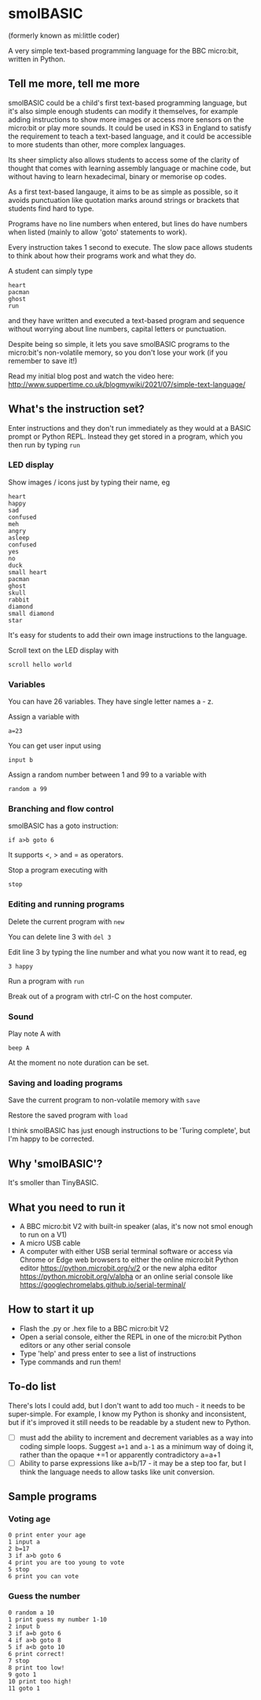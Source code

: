 # smolBASIC

(formerly known as mi:little coder)

A very simple text-based programming language for the BBC micro:bit, written in Python.

## Tell me more, tell me more
smolBASIC could be a child's first text-based programming language, but it's also simple enough students can modify it themselves, for example adding instructions to show more images or access more sensors on the micro:bit or play more sounds. It could be used in KS3 in England to satisfy the requirement to teach a text-based language, and it could be accessible to more students than other, more complex languages.

Its sheer simplicty also allows students to access some of the clarity of thought that comes with learning assembly language or machine code, but without having to learn hexadecimal, binary or memorise op codes.

As a first text-based langauge, it aims to be as simple as possible, so it avoids punctuation like quotation marks around strings or brackets that students find hard to type.

Programs have no line numbers when entered, but lines do have numbers when listed (mainly to allow 'goto' statements to work).

Every instruction takes 1 second to execute. The slow pace allows students to think about how their programs work and what they do.

A student can simply type 
```
heart
pacman
ghost
run
```
and they have written and executed a text-based program and sequence without worrying about line numbers, capital letters or punctuation.

Despite being so simple, it lets you save smolBASIC programs to the micro:bit's non-volatile memory, so you don't lose your work (if you remember to save it!)

Read my initial blog post and watch the video here: http://www.suppertime.co.uk/blogmywiki/2021/07/simple-text-language/

## What's the instruction set?

Enter instructions and they don't run immediately as they would at a BASIC prompt or Python REPL. Instead they get stored in a program, which you then run by typing `run`

### LED display
Show images / icons just by typing their name, eg
```
heart
happy
sad
confused
meh
angry 
asleep
confused
yes
no
duck
small heart
pacman
ghost
skull
rabbit
diamond
small diamond
star
```

It's easy for students to add their own image instructions to the language.

Scroll text on the LED display with 
```
scroll hello world
```

### Variables

You can have 26 variables. They have single letter names a - z.

Assign a variable with
```
a=23
```

You can get user input using
```
input b
```

Assign a random number between 1 and 99 to a variable with 
```
random a 99
```

### Branching and flow control

smolBASIC has a goto instruction:
```
if a>b goto 6
```

It supports <, > and = as operators.

Stop a program executing with
```
stop
```

### Editing and running programs

Delete the current program with `new`

You can delete line 3 with `del 3`

Edit line 3 by typing the line number and what you now want it to read, eg
```
3 happy
```

Run a program with `run`

Break out of a program with ctrl-C on the host computer.

### Sound
Play note A with
```
beep A
```
At the moment no note duration can be set.


### Saving and loading programs

Save the current program to non-volatile memory with `save`

Restore the saved program with `load`

I think smolBASIC has just enough instructions to be 'Turing complete', but I'm happy to be corrected.

## Why 'smolBASIC'?
It's smoller than TinyBASIC.

## What you need to run it
- A BBC micro:bit V2 with built-in speaker (alas, it's now not smol enough to run on a V1)
- A micro USB cable
- A computer with either USB serial terminal software or access via Chrome or Edge web browsers to either the online micro:bit Python editor https://python.microbit.org/v/2 or the new alpha editor https://python.microbit.org/v/alpha or an online serial console like https://googlechromelabs.github.io/serial-terminal/

## How to start it up
- Flash the .py or .hex file to a BBC micro:bit V2
- Open a serial console, either the REPL in one of the micro:bit Python editors or any other serial console
- Type 'help' and press enter to see a list of instructions
- Type commands and run them!

## To-do list
There's lots I could add, but I don't want to add too much - it needs to be super-simple. For example, I know my Python is shonky and inconsistent, but if it's improved it still needs to be readable by a student new to Python.

- [ ] must add the ability to increment and decrement variables as a way into coding simple loops. Suggest `a+1` and `a-1` as a minimum way of doing it, rather than the opaque +=1 or apparently contradictory a=a+1
- [ ] Ability to parse expressions like a=b/17 - it may be a step too far, but I think the language needs to allow tasks like unit conversion.

## Sample programs

### Voting age
```
0 print enter your age
1 input a
2 b=17
3 if a>b goto 6
4 print you are too young to vote
5 stop
6 print you can vote
```

### Guess the number 
```
0 random a 10
1 print guess my number 1-10
2 input b
3 if a=b goto 6
4 if a>b goto 8
5 if a<b goto 10
6 print correct!
7 stop
8 print too low!
9 goto 1
10 print too high!
11 goto 1
```


